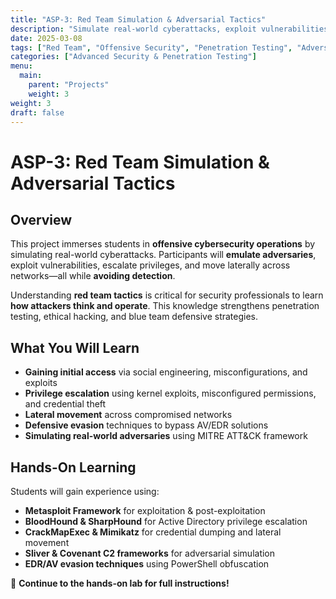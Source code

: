 ```yaml
---
title: "ASP-3: Red Team Simulation & Adversarial Tactics"
description: "Simulate real-world cyberattacks, exploit vulnerabilities, and practice adversarial tactics in a controlled environment."
date: 2025-03-08
tags: ["Red Team", "Offensive Security", "Penetration Testing", "Adversarial Tactics"]
categories: ["Advanced Security & Penetration Testing"]
menu:
  main:
    parent: "Projects"
    weight: 3
weight: 3
draft: false
---
```


# ASP-3: Red Team Simulation & Adversarial Tactics

## **Overview**
This project immerses students in **offensive cybersecurity operations** by simulating real-world cyberattacks. Participants will **emulate adversaries**, exploit vulnerabilities, escalate privileges, and move laterally across networks—all while **avoiding detection**.

Understanding **red team tactics** is critical for security professionals to learn **how attackers think and operate**. This knowledge strengthens penetration testing, ethical hacking, and blue team defensive strategies.

## **What You Will Learn**
- **Gaining initial access** via social engineering, misconfigurations, and exploits  
- **Privilege escalation** using kernel exploits, misconfigured permissions, and credential theft  
- **Lateral movement** across compromised networks  
- **Defensive evasion** techniques to bypass AV/EDR solutions  
- **Simulating real-world adversaries** using MITRE ATT&CK framework  

## **Hands-On Learning**
Students will gain experience using:
- **Metasploit Framework** for exploitation & post-exploitation  
- **BloodHound & SharpHound** for Active Directory privilege escalation  
- **CrackMapExec & Mimikatz** for credential dumping and lateral movement  
- **Sliver & Covenant C2 frameworks** for adversarial simulation  
- **EDR/AV evasion techniques** using PowerShell obfuscation  

🔗 **Continue to the hands-on lab for full instructions!**
